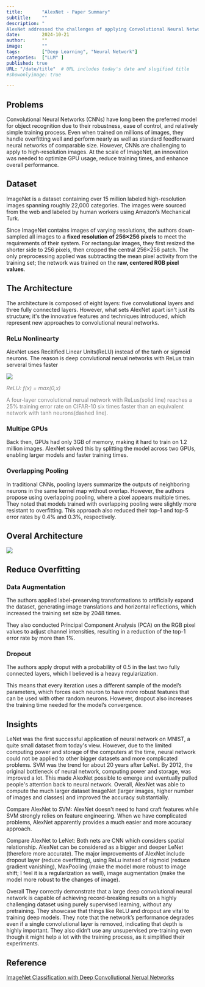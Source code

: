```yaml
---
title:       "AlexNet - Paper Summary"
subtitle:    ""
description: "
AlexNet addressed the challenges of applying Convolutional Neural Networks (CNNs) to high-resolution images in the ImageNet dataset, which contains over 15 million labeled images across 22,000 categories. The architecture consists of eight layers, including five convolutional and three fully connected layers, and incorporates innovative techniques such as Rectified Linear Units (ReLU) for faster training, multi-GPU training to manage memory limitations, and overlapping pooling to improve resistance to overfitting. "
date:        2024-10-21
author:      ""
image:       ""
tags:        ["Deep Learning", "Neural Network"]
categories:  ["LLM" ]
published: true
URL: "/date/title"  # URL includes today's date and slugified title
#showonlyimage: true

---
```


## Problems
Convolutional Neural Networks (CNNs) have long been the preferred model for object recognition due to their robustness, ease of control, and relatively simple training process. Even when trained on millions of images, they handle overfitting well and perform nearly as well as standard feedforward neural networks of comparable size. However, CNNs are challenging to apply to high-resolution images. At the scale of ImageNet, an innovation was needed to optimize GPU usage, reduce training times, and enhance overall performance.

## Dataset
ImageNet is a dataset containing over 15 million labeled high-resolution images spanning roughly 22,000 categories. The images were sourced from the web and labeled by human workers using Amazon’s Mechanical Turk. 

Since ImageNet contains images of varying resolutions, the authors down-sampled all images to a **fixed resolution of 256×256 pixels** to meet the requirements of their system. For rectangular images, they first resized the shorter side to 256 pixels, then cropped the central 256×256 patch. The only preprocessing applied was subtracting the mean pixel activity from the training set; the network was trained on the **raw, centered RGB pixel values**.


## The Architecture
The architecture is composed of eight layers: five convolutional layers and three fully connected layers. However, what sets AlexNet apart isn't just its structure; it's the innovative features and techniques introduced, which represent new approaches to convolutional neural networks.

### ReLu Nonlinearty
AlexNet uses Recitified Linear Units(ReLU) instead of the tanh or sigmoid neurons. The reason is deep convlutional nerual networks with ReLus train serveral times faster

![](/img/2024-10-21/ReLU.png)

<font color ="grey">*ReLU: f(x) = max(0,x)*</font>

<font color ="grey"> A four-layer convolutional nerual network with ReLus(solid line) reaches a 25% training error rate on CIFAR-10 six times faster than an equivalent network with tanh neurons(dashed line). </font>

### Multipe GPUs
Back then, GPUs had only 3GB of memory, making it hard to train on 1.2 million images. AlexNet solved this by splitting the model across two GPUs, enabling larger models and faster training times.

### Overlapping Pooling
In traditional CNNs, pooling layers summarize the outputs of neighboring neurons in the same kernel map without overlap. However, the authors propose using overlapping pooling, where a pixel appears multiple times. They noted that models trained with overlapping pooling were slightly more resistant to overfitting. This approach also reduced their top-1 and top-5 error rates by 0.4% and 0.3%, respectively.

## Overal Architecture
![](/img/2024/10-21/AlexNet.png)

## Reduce Overfitting
### Data Augmentation

The authors applied label-preserving transformations to artificially expand the dataset, generating image translations and horizontal reflections, which increased the training set size by 2048 times.

They also conducted Principal Component Analysis (PCA) on the RGB pixel values to adjust channel intensities, resulting in a reduction of the top-1 error rate by more than 1%.

### Dropout
The authors apply droput with a probability of 0.5 in the last two fully connected layers, which I believed is a heavy regularization. 

This means that every iteration uses a different sample of the model’s parameters, which forces each neuron to have more robust features that can be used with other random neurons. However, dropout also increases the training time needed for the model’s convergence.

## Insights
LeNet was the first successful application of neural network on MNIST, a quite small dataset from today's view. However, due to the limited computing power and storage of the computers at the time, neural network could not be applied to other bigger datasets and more complicated problems. SVM was the trend for about 20 years after LeNet. By 2012, the original bottleneck of neural network, computing power and storage, was improved a lot. This made AlexNet possible to emerge and eventually pulled people's attention back to neural network. Overall, AlexNet was able to compute the much larger dataset ImageNet (larger images, higher number of images and classes) and improved the accuracy substantially.

Compare AlexNet to SVM: AlexNet doesn't need to hand craft features while SVM strongly relies on feature engineering. When we have complicated problems, AlexNet apparently provides a much easier and more accuracy approach.

Compare AlexNet to LeNet: Both nets are CNN which considers spatial relationship. AlexNet can be considered as a bigger and deeper LeNet (therefore more accurate). The major improvements of AlexNet include dropout layer (reduce overfitting), using ReLu instead of sigmoid (reduce gradient vanishing), MaxPooling (make the model more robust to image shift; I feel it is a regularization as well), image augmentation (make the model more robust to the changes of image).

Overall They correctly demonstrate that a large deep convolutional neural network is capable of achieving record-breaking results on a highly challenging dataset using purely supervised learning, without any pretraining. They showcase that things like ReLU and dropout are vital to training deep models. They note that the network’s performance degrades even if a single convolutional layer is removed, indicating that depth is highly important. They also didn’t use any unsupervised pre-training even though it might help a lot with the training process, as it simplified their experiments.

## Reference
[ImageNet Classification with Deep Convollutional Nerual Networks](https://proceedings.neurips.cc/paper_files/paper/2012/file/c399862d3b9d6b76c8436e924a68c45b-Paper.pdf)
